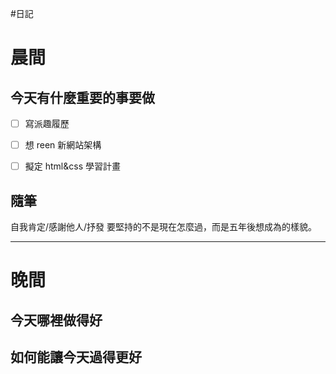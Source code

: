 #日記 
# 晨間

## 今天有什麼重要的事要做
- [ ] 寫派趣履歷
- [ ] 想 reen 新網站架構
- [ ] 擬定 html&css 學習計畫


## 隨筆
自我肯定/感謝他人/抒發
要堅持的不是現在怎麼過，而是五年後想成為的樣貌。

---

# 晚間

## 今天哪裡做得好

## 如何能讓今天過得更好